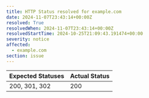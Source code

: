 ```yaml
---
title: HTTP Status resolved for example.com
date: 2024-11-07T23:43:14+00:00Z
resolved: True
resolvedWhen: 2024-11-07T23:43:14+00:00Z
resolvedStartTime: 2024-10-25T21:09:43.191474+00:00
severity: notice
affected:
  - example.com
section: issue
---
```


| Expected Statuses | Actual Status  |
|-------------------|----------------|
| 200, 301, 302 | 200 |
